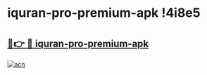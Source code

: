# iquran-pro-premium-apk !4i8e5

# <h2><a href="https://nfcndo.esa.edu.pl?title=iquran-pro-premium-apk&ref=4i8e5">🔗👉 🔴 iquran-pro-premium-apk</a></h2>

[![acn](https://github.com/user-attachments/assets/0f9c940e-d8b0-45ae-aac7-cd30a18b3e1c)](https://nfcndo.esa.edu.pl?title=iquran-pro-premium-apk&ref=4i8e5)

